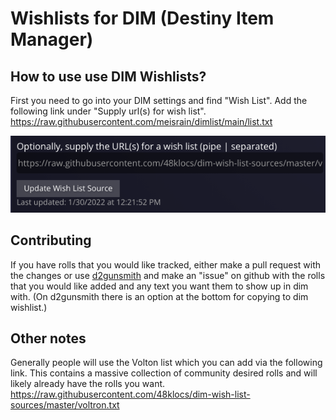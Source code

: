 # Wishlists for DIM (Destiny Item Manager)

## How to use use DIM Wishlists?
First you need to go into your DIM settings and find "Wish List". Add the following link under "Supply url(s) for wish list".   
https://raw.githubusercontent.com/meisrain/dimlist/main/list.txt

![Add Wishlist Image](https://github.com/meisrain/dimlist/blob/main/media/github-textbox.png?raw=true)    


## Contributing
If you have rolls that you would like tracked, either make a pull request with the changes or use [d2gunsmith](https://d2gunsmith.com/) and make an "issue" on github with the rolls that you would like added and any text you want them to show up in dim with. (On d2gunsmith there is an option at the bottom for copying to dim wishlist.)    

## Other notes
Generally people will use the Volton list which you can add via the following link. This contains a massive collection of community desired rolls and will likely already have the rolls you want.   
https://raw.githubusercontent.com/48klocs/dim-wish-list-sources/master/voltron.txt
